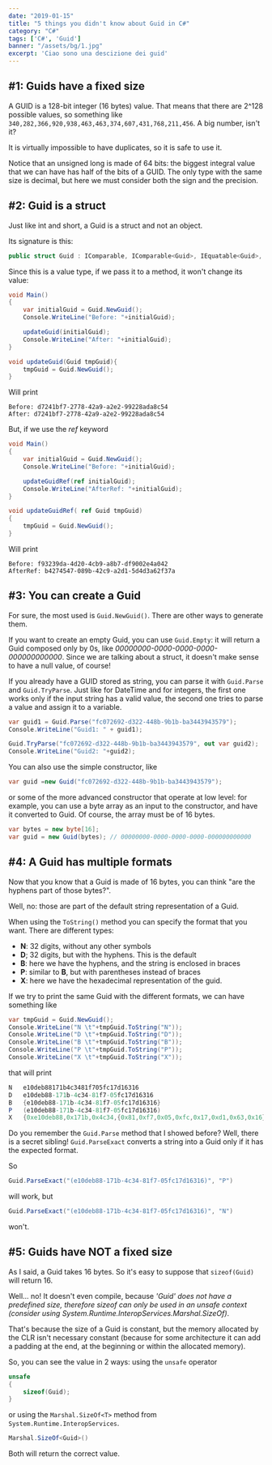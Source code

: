 ```yaml
---
date: "2019-01-15"
title: "5 things you didn't know about Guid in C#"
category: "C#"
tags: ['C#', 'Guid']
banner: "/assets/bg/1.jpg"
excerpt: 'Ciao sono una descizione dei guid'
---
```


## #1: Guids have a fixed size
A GUID is a 128-bit integer (16 bytes) value. That means that there are 2^128 possible values, so something like `340,282,366,920,938,463,463,374,607,431,768,211,456`. A big number, isn't it?

It is virtually impossible to have duplicates, so it is safe to use it.

Notice that an unsigned long is made of 64 bits: the biggest integral value that we can have has half of the bits of a GUID. The only type with the same size is decimal, but here we must consider both the sign and the precision.

## #2: Guid is a struct
Just like int and short, a Guid is a struct and not an object.

Its signature is this: 

```csharp
public struct Guid : IComparable, IComparable<Guid>, IEquatable<Guid>, IFormattable
```

Since this is a value type, if we pass it to a method, it won't change its value:
```csharp
void Main()
{
    var initialGuid = Guid.NewGuid();
    Console.WriteLine("Before: "+initialGuid);

    updateGuid(initialGuid);
    Console.WriteLine("After: "+initialGuid);
}

void updateGuid(Guid tmpGuid){
	tmpGuid = Guid.NewGuid();
}
```
Will print
```
Before: d7241bf7-2778-42a9-a2e2-99228ada8c54
After: d7241bf7-2778-42a9-a2e2-99228ada8c54
```

But, if we use the _ref_ keyword


```csharp
void Main()
{
    var initialGuid = Guid.NewGuid();
    Console.WriteLine("Before: "+initialGuid);

    updateGuidRef(ref initialGuid);
    Console.WriteLine("AfterRef: "+initialGuid);
}

void updateGuidRef( ref Guid tmpGuid)
{
	tmpGuid = Guid.NewGuid();
}
```
Will print
```
Before: f93239da-4d20-4cb9-a8b7-df9002e4a042
AfterRef: b4274547-089b-42c9-a2d1-5d4d3a62f37a
```

## #3: You can create a Guid

For sure, the most used is `Guid.NewGuid()`. There are other ways to generate them.

If you want to create an empty Guid, you can use `Guid.Empty`: it will return a Guid composed only by 0s, like _00000000-0000-0000-0000-000000000000_. Since we are talking about a struct, it doesn't make sense to have a null value, of course!

If you already have a GUID stored as string, you can parse it with `Guid.Parse` and `Guid.TryParse`. Just like for DateTime and for integers, the first one works only if the input string has a valid value, the second one tries to parse a value and assign it to a variable.

```csharp
var guid1 = Guid.Parse("fc072692-d322-448b-9b1b-ba3443943579");
Console.WriteLine("Guid1: " + guid1);

Guid.TryParse("fc072692-d322-448b-9b1b-ba3443943579", out var guid2);
Console.WriteLine("Guid2: "+guid2);
```

You can also use the simple constructor, like
```csharp
var guid =new Guid("fc072692-d322-448b-9b1b-ba3443943579");
```

or some of the more advanced constructor that operate at low level: for example, you can use a byte array as an input to the constructor, and have it converted to Guid.
Of course, the array must be of 16 bytes.

```csharp
var bytes = new byte[16];
var guid = new Guid(bytes); // 00000000-0000-0000-0000-000000000000
```

## #4: A Guid has multiple formats

Now that you know that a Guid is made of 16 bytes, you can think "are the hyphens part of those bytes?".

Well, no: those are part of the default string representation of a Guid. 

When using the `ToString()` method you can specify the format that you want. There are different types:

* __N__: 32 digits, without any other symbols
* __D__; 32 digits, but with the hyphens. This is the default
* __B__: here we have the hyphens, and the string is enclosed in braces
* __P__: similar to __B__, but with parentheses instead of braces
* __X__: here we have the hexadecimal representation of the guid.

If we try to print the same Guid with the different formats, we can have something like

```csharp
var tmpGuid = Guid.NewGuid();
Console.WriteLine("N \t"+tmpGuid.ToString("N"));
Console.WriteLine("D \t"+tmpGuid.ToString("D"));
Console.WriteLine("B \t"+tmpGuid.ToString("B"));
Console.WriteLine("P \t"+tmpGuid.ToString("P"));
Console.WriteLine("X \t"+tmpGuid.ToString("X"));
```
that will print


```csharp
N   e10deb88171b4c3481f705fc17d16316
D   e10deb88-171b-4c34-81f7-05fc17d16316
B   {e10deb88-171b-4c34-81f7-05fc17d16316}
P   (e10deb88-171b-4c34-81f7-05fc17d16316)
X   {0xe10deb88,0x171b,0x4c34,{0x81,0xf7,0x05,0xfc,0x17,0xd1,0x63,0x16}}
```

Do you remember the `Guid.Parse` method that I showed before? Well, there is a secret sibling! `Guid.ParseExact` converts a string into a Guid only if it has the expected format.

So 

```csharp
Guid.ParseExact("(e10deb88-171b-4c34-81f7-05fc17d16316)", "P")
``` 
will work, but

```csharp
Guid.ParseExact("(e10deb88-171b-4c34-81f7-05fc17d16316)", "N")
``` 
won't.


## #5: Guids have NOT a fixed size

As I said, a Guid takes 16 bytes. So it's easy to suppose that `sizeof(Guid)` will return 16.

Well... no! It doesn't even compile, because _'Guid' does not have a predefined size, therefore sizeof can only be used in an unsafe context (consider using System.Runtime.InteropServices.Marshal.SizeOf)_.

That's because the size of a Guid is constant, but the memory allocated by the CLR isn't necessary constant (because for some architecture it can add a padding at the end, at the beginning or within the allocated memory).

So, you can see the value in 2 ways:
using the `unsafe` operator

```csharp
unsafe
{
    sizeof(Guid);
}
```

or using the `Marshal.SizeOf<T>` method from `System.Runtime.InteropServices`.

```csharp
Marshal.SizeOf<Guid>()
```

Both will return the correct value.